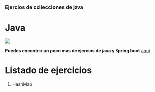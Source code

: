 ### Ejercios de collecciones de java

# Java

![](https://www.seekpng.com/png/detail/223-2231910_java-logo-vector-tools-for-java-developer.png)

**Puedes encontrar un poco mas de ejercios de java y Spring boot**
[aqui](http://github.com/xavierF1F096 "aqui")

# Listado de ejercicios

1. HashMap
